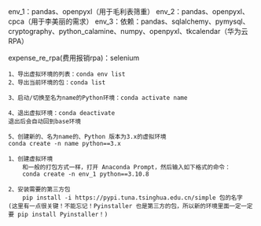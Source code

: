 env_1：pandas、openpyxl（用于毛利表筛重）
env_2：pandas、openpyxl、cpca（用于李美丽的需求）
env_3：依赖：pandas、sqlalchemy、pymysql、cryptography、python_calamine、numpy、openpyxl、tkcalendar（华为云RPA）

expense_re_rpa(费用报销rpa)：selenium



```
1、导出虚拟环境的列表：conda env list
2、导出当前环境的包：conda list

3、启动/切换至名为name的Python环境：conda activate name

4、退出虚拟环境：conda deactivate
退出后会自动回到base环境 

5、创建新的、名为name的、Python 版本为3.x的虚拟环境
conda create -n name python==3.x
```

```
1、创建虚拟环境
    和一般的打包方式一样，打开 Anaconda Prompt，然后输入如下格式的命令：
    conda create -n env_1 python==3.10.8
    
2、安装需要的第三方包
	pip install -i https://pypi.tuna.tsinghua.edu.cn/simple 包的名字
(这里有一点很关键！不能忘记！Pyinstaller 也是第三方的包，所以新的环境里面一定一定要 pip install Pyinstaller！)
```


